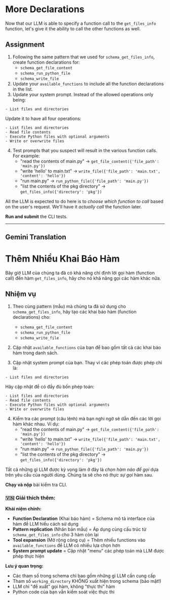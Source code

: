 # More Declarations

Now that our LLM is able to specify a function call to the `get_files_info` function, let's give it the ability to call the other functions as well.

## Assignment

1. Following the same pattern that we used for `schema_get_files_info`, create function declarations for:
   * `schema_get_file_content`
   * `schema_run_python_file`
   * `schema_write_file`
2. Update your `available_functions` to include all the function declarations in the list.
3. Update your system prompt. Instead of the allowed operations only being:

```
- List files and directories

```

Update it to have all four operations:

```
- List files and directories
- Read file contents
- Execute Python files with optional arguments
- Write or overwrite files

```

4. Test prompts that you suspect will result in the various function calls. For example:
   * "read the contents of main.py" -> `get_file_content({'file_path': 'main.py'})`
   * "write 'hello' to main.txt" -> `write_file({'file_path': 'main.txt', 'content': 'hello'})`
   * "run main.py" -> `run_python_file({'file_path': 'main.py'})`
   * "list the contents of the pkg directory" -> `get_files_info({'directory': 'pkg'})`

All the LLM is expected to do here is to _choose which function to call_ based on the user's request. We'll have it _actually call_ the function later.

**Run and submit** the CLI tests.

---

## Gemini Translation

# Thêm Nhiều Khai Báo Hàm

Bây giờ LLM của chúng ta đã có khả năng chỉ định lời gọi hàm (function call) đến hàm `get_files_info`, hãy cho nó khả năng gọi các hàm khác nữa.

## Nhiệm vụ

1. Theo cùng pattern (mẫu) mà chúng ta đã sử dụng cho `schema_get_files_info`, hãy tạo các khai báo hàm (function declarations) cho:
   * `schema_get_file_content`
   * `schema_run_python_file`
   * `schema_write_file`

2. Cập nhật `available_functions` của bạn để bao gồm tất cả các khai báo hàm trong danh sách.

3. Cập nhật system prompt của bạn. Thay vì các phép toán được phép chỉ là:

```
- List files and directories
```

Hãy cập nhật để có đầy đủ bốn phép toán:

```
- List files and directories
- Read file contents
- Execute Python files with optional arguments
- Write or overwrite files
```

4. Kiểm tra các prompt (câu lệnh) mà bạn nghi ngờ sẽ dẫn đến các lời gọi hàm khác nhau. Ví dụ:
   * "read the contents of main.py" -> `get_file_content({'file_path': 'main.py'})`
   * "write 'hello' to main.txt" -> `write_file({'file_path': 'main.txt', 'content': 'hello'})`
   * "run main.py" -> `run_python_file({'file_path': 'main.py'})`
   * "list the contents of the pkg directory" -> `get_files_info({'directory': 'pkg'})`

Tất cả những gì LLM được kỳ vọng làm ở đây là _chọn hàm nào để gọi_ dựa trên yêu cầu của người dùng. Chúng ta sẽ cho nó _thực sự gọi_ hàm sau.

**Chạy và nộp** bài kiểm tra CLI.

### 🇻🇳 Giải thích thêm:

**Khái niệm chính:**
- **Function Declaration** (Khai báo hàm) = Schema mô tả interface của hàm để LLM hiểu cách sử dụng
- **Pattern replication** (Nhân bản mẫu) = Áp dụng cùng cấu trúc từ `schema_get_files_info` cho 3 hàm còn lại
- **Tool expansion** (Mở rộng công cụ) = Thêm nhiều functions vào `available_functions` để LLM có nhiều lựa chọn hơn
- **System prompt update** = Cập nhật "menu" các phép toán mà LLM được phép thực hiện

**Lưu ý quan trọng:**
- Các tham số trong schema chỉ bao gồm những gì LLM cần cung cấp
- Tham số `working_directory` KHÔNG xuất hiện trong schema (bảo mật!)
- LLM chỉ "đề xuất" gọi hàm, không "thực thi" hàm
- Python code của bạn vẫn kiểm soát việc thực thi
